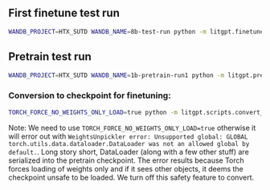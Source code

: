 ## First finetune test run

```bash
WANDB_PROJECT=HTX_SUTD WANDB_NAME=8b-test-run python -m litgpt.finetune.full --config config_hub/finetune/llama-3.1-8b/full_htxsutd.yaml
```

## Pretrain test run

```bash
WANDB_PROJECT=HTX_SUTD WANDB_NAME=1b-pretrain-run1 python -m litgpt.pretrain --config config_hub/pretrain/htxsutd-tinyllama.yaml --logger_name wandb
```

### Conversion to checkpoint for finetuning:
```bash
TORCH_FORCE_NO_WEIGHTS_ONLY_LOAD=true python -m litgpt.scripts.convert_pretrained_checkpoint /raid/longhorn/calvin/litgpt/out/pretrain/htx-sutd-tinyllama/final /raid/longhorn/calvin/litgpt/out/pretrain/htx-sutd-tinyllama-converted
```
Note: We need to use `TORCH_FORCE_NO_WEIGHTS_ONLY_LOAD=true` otherwise it will error out with `WeightsUnpickler error: Unsupported global: GLOBAL torch.utils.data.dataloader.DataLoader was not an allowed global by default.`. Long story short, DataLoader (along with a few other stuff) are serialized into the pretrain checkpoint. The error results because Torch forces loading of weights only and if it sees other objects, it deems the checkpoint unsafe to be loaded. We turn off this safety feature to convert.